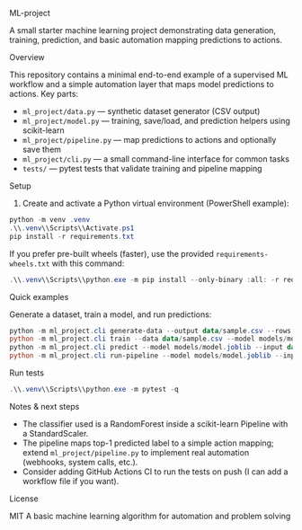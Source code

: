 ML-project

A small starter machine learning project demonstrating data generation, training, prediction, and basic automation mapping predictions to actions.

Overview

This repository contains a minimal end-to-end example of a supervised ML workflow and a simple automation layer that maps model predictions to actions. Key parts:

- `ml_project/data.py` — synthetic dataset generator (CSV output)
- `ml_project/model.py` — training, save/load, and prediction helpers using scikit-learn
- `ml_project/pipeline.py` — map predictions to actions and optionally save them
- `ml_project/cli.py` — a small command-line interface for common tasks
- `tests/` — pytest tests that validate training and pipeline mapping

Setup

1. Create and activate a Python virtual environment (PowerShell example):

```powershell
python -m venv .venv
.\\.venv\\Scripts\\Activate.ps1
pip install -r requirements.txt
```

If you prefer pre-built wheels (faster), use the provided `requirements-wheels.txt` with this command:

```powershell
.\\.venv\\Scripts\\python.exe -m pip install --only-binary :all: -r requirements-wheels.txt
```

Quick examples

Generate a dataset, train a model, and run predictions:

```powershell
python -m ml_project.cli generate-data --output data/sample.csv --rows 500
python -m ml_project.cli train --data data/sample.csv --model models/model.joblib
python -m ml_project.cli predict --model models/model.joblib --input data/sample.csv --top 5
python -m ml_project.cli run-pipeline --model models/model.joblib --input data/sample.csv --save-actions outputs/actions.csv
```

Run tests

```powershell
.\\.venv\\Scripts\\python.exe -m pytest -q
```

Notes & next steps

- The classifier used is a RandomForest inside a scikit-learn Pipeline with a StandardScaler.
- The pipeline maps top-1 predicted label to a simple action mapping; extend `ml_project/pipeline.py` to implement real automation (webhooks, system calls, etc.).
- Consider adding GitHub Actions CI to run the tests on push (I can add a workflow file if you want).

License

MIT
A basic machine learning algorithm for automation and problem solving
